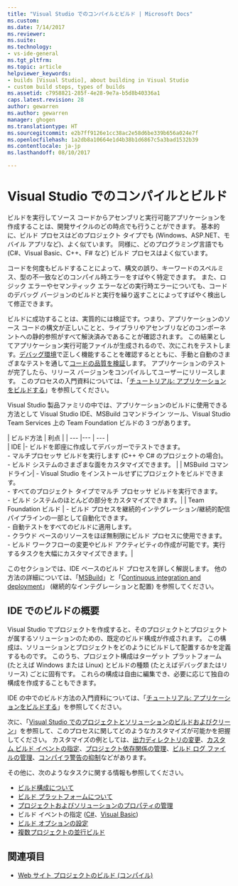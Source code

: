 ```yaml
---
title: "Visual Studio でのコンパイルとビルド | Microsoft Docs"
ms.custom: 
ms.date: 7/14/2017
ms.reviewer: 
ms.suite: 
ms.technology:
- vs-ide-general
ms.tgt_pltfrm: 
ms.topic: article
helpviewer_keywords:
- builds [Visual Studio], about building in Visual Studio
- custom build steps, types of builds
ms.assetid: c7958821-285f-4e28-9e7a-b5d8b40336a1
caps.latest.revision: 28
author: gewarren
ms.author: gewarren
manager: ghogen
ms.translationtype: HT
ms.sourcegitcommit: e2b7ff9126e1cc38ac2e58d6be339b656a024e7f
ms.openlocfilehash: 1a2db8a10664e1d4b38b1d6867c5a3bad1532b39
ms.contentlocale: ja-jp
ms.lasthandoff: 08/10/2017

---
```


# <a name="compiling-and-building-in-visual-studio"></a>Visual Studio でのコンパイルとビルド

ビルドを実行してソース コードからアセンブリと実行可能アプリケーションを作成することは、開発サイクルのどの時点でも行うことができます。 基本的に、ビルド プロセスはどのプロジェクト タイプでも (Windows、ASP.NET、モバイル アプリなど)、よく似ています。 同様に、どのプログラミング言語でも (C#、Visual Basic、C++、F# など) ビルド プロセスはよく似ています。 

コードを何度もビルドすることによって、構文の誤り、キーワードのスペルミス、型の不一致などのコンパイル時エラーをすばやく特定できます。 また、ロジック エラーやセマンティック エラーなどの実行時エラーについても、コードのデバッグ バージョンのビルドと実行を繰り返すことによってすばやく検出して修正できます。  

ビルドに成功することは、実質的には検証です。つまり、アプリケーションのソース コードの構文が正しいことと、ライブラリやアセンブリなどのコンポーネントへの静的参照がすべて解決済みであることが確認されます。 この結果としてアプリケーション実行可能ファイルが生成されるので、次にこれをテストします。[デバッグ環境](../debugger/index.md)で正しく機能することを確認するとともに、手動と自動のさまざまなテストを通して[コードの品質を検証](../test/improve-code-quality.md)します。 アプリケーションのテストが完了したら、リリース バージョンをコンパイルしてユーザーにリリースします。 このプロセスの入門資料については、「[チュートリアル: アプリケーションをビルドする](../ide/walkthrough-building-an-application.md)」を参照してください。  

Visual Studio 製品ファミリの中では、アプリケーションのビルドに使用できる方法として Visual Studio IDE、MSBuild コマンドライン ツール、Visual Studio Team Services 上の Team Foundation ビルドの 3 つがあります。
 
| ビルド方法 | 利点 | 
| --- |--- | --- |  
| IDE |- ビルドを即座に作成してデバッガーでテストできます。<br />- マルチプロセッサ ビルドを実行します (C++ や C# のプロジェクトの場合)。<br />- ビルド システムのさまざまな面をカスタマイズできます。 |
| MSBuild コマンドライン| - Visual Studio をインストールせずにプロジェクトをビルドできます。<br />- すべてのプロジェクト タイプでマルチ プロセッサ ビルドを実行できます。<br />- ビルド システムのほとんどの部分をカスタマイズできます。|
| Team Foundation ビルド | - ビルド プロセスを継続的インテグレーション/継続的配信パイプラインの一部として自動化できます。<br />- 自動テストをすべてのビルドに適用します。<br />- クラウド ベースのリソースをほぼ無制限にビルド プロセスに使用できます。<br />- ビルド ワークフローの変更やビルド アクティビティの作成が可能です。実行するタスクを大幅にカスタマイズできます。|  

このセクションでは、IDE ベースのビルド プロセスを詳しく解説します。 他の方法の詳細については、「[MSBuild](../msbuild/msbuild.md)」と「[Continuous integration and deployment](https://www.visualstudio.com/docs/build/overview)」 (継続的なインテグレーションと配置) を参照してください。

## <a name="overview-of-building-from-the-ide"></a>IDE でのビルドの概要  

Visual Studio でプロジェクトを作成すると、そのプロジェクトとプロジェクトが属するソリューションのための、既定のビルド構成が作成されます。  この構成は、ソリューションとプロジェクトをどのようにビルドして配置するかを定義するものです。 このうち、プロジェクト構成はターゲット プラットフォーム (たとえば Windows または Linux) とビルドの種類 (たとえばデバッグまたはリリース) ごとに固有です。 これらの構成は自由に編集でき、必要に応じて独自の構成を作成することもできます。

IDE の中でのビルド方法の入門資料については、「[チュートリアル: アプリケーションをビルドする](walkthrough-building-an-application.md)」を参照してください。  

次に、「[Visual Studio でのプロジェクトとソリューションのビルドおよびクリーン](building-and-cleaning-projects-and-solutions-in-visual-studio.md)」を参照して、このプロセスに関してどのようなカスタマイズが可能かを把握してください。 カスタマイズの例としては、[出力ディレクトリの変更](how-to-change-the-build-output-directory.md)、[カスタム ビルド イベントの指定](specifying-custom-build-events-in-visual-studio.md)、[プロジェクト依存関係の管理](how-to-create-and-remove-project-dependencies.md)、[ビルド ログ ファイルの管理](how-to-view-save-and-configure-build-log-files.md)、[コンパイラ警告の抑制](how-to-suppress-compiler-warnings.md)などがあります。

その他に、次のようなタスクに関する情報も参照してください。
- [ビルド構成について](understanding-build-configurations.md)
- [ビルド プラットフォームについて](understanding-build-platforms.md)
- [プロジェクトおよびソリューションのプロパティの管理](managing-project-and-solution-properties.md)  
- ビルド イベントの指定 ([C#](how-to-specify-build-events-csharp.md)、[Visual Basic](how-to-specify-build-events-visual-basic.md)) 
- [ビルド オプションの設定](reference/options-dialog-box-projects-and-solutions-build-and-run.md)
- [複数プロジェクトの並行ビルド](../msbuild/building-multiple-projects-in-parallel-with-msbuild.md)  
  
## <a name="see-also"></a>関連項目  

- [Web サイト プロジェクトのビルド (コンパイル)](http://msdn.microsoft.com/Library/a9cbb88c-8fff-4c67-848b-98fbfd823193)   

